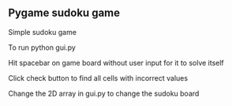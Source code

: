 ## Pygame sudoku game
Simple sudoku game

To run python gui.py

Hit spacebar on game board without user input for it to solve itself

Click check button to find all cells with incorrect values

Change the 2D array in gui.py to change the sudoku board